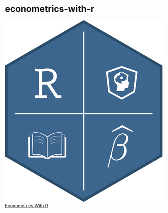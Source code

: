 # econometrics-with-r
![Logo](images/logo.png)\
[Econometrics With R](https://www.econometrics-with-r.org/index.html)


